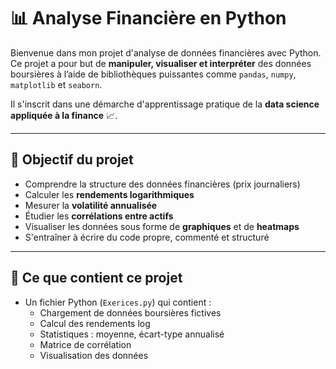 # 📊 Analyse Financière en Python

Bienvenue dans mon projet d'analyse de données financières avec Python.  
Ce projet a pour but de **manipuler, visualiser et interpréter** des données boursières à l’aide de bibliothèques puissantes comme `pandas`, `numpy`, `matplotlib` et `seaborn`.

Il s'inscrit dans une démarche d'apprentissage pratique de la **data science appliquée à la finance** 📈.

---

## 🧠 Objectif du projet

- Comprendre la structure des données financières (prix journaliers)
- Calculer les **rendements logarithmiques**
- Mesurer la **volatilité annualisée**
- Étudier les **corrélations entre actifs**
- Visualiser les données sous forme de **graphiques** et de **heatmaps**
- S'entraîner à écrire du code propre, commenté et structuré

---

## 📁 Ce que contient ce projet

- Un fichier Python (`Exerices.py`) qui contient :
  - Chargement de données boursières fictives
  - Calcul des rendements log
  - Statistiques : moyenne, écart-type annualisé
  - Matrice de corrélation
  - Visualisation des données
